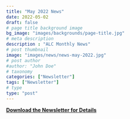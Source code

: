 ```yaml
--- 
title: "May 2022 News"
date: 2022-05-02
draft: false
# page title background image
bg_image: "images/backgrounds/page-title.jpg"
# meta description
description : "ALC Monthly News"
# post thumbnail
image: "images/news/news-may-2022.jpg"
# post author
#author: "John Doe"
# taxonomy
categories: ["Newsletter"]
tags: ["Newsletter"]
# type
type: "post"
---
```


**[Download the Newsletter for Details](../../pdf/alc-news-may-2022.pdf)**
